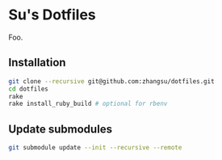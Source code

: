 # Su's Dotfiles

Foo.

## Installation

```Zsh
git clone --recursive git@github.com:zhangsu/dotfiles.git
cd dotfiles
rake
rake install_ruby_build # optional for rbenv
```

## Update submodules

```Zsh
git submodule update --init --recursive --remote
```
